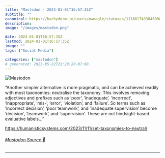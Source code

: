 ```yaml
---
title: "Mastodon - 2024-01-01T16:57:35Z"
subtitle: ""
canonical: https://hachyderm.io/users/mweagle/statuses/111681749384699820
description:
image: "/images/mastodon.png"

date: 2024-01-01T16:57:35Z
lastmod: 2024-01-01T16:57:35Z
image: ""
tags: ["Social Media"]

categories: ["mastodon"]
# generated: 2025-05-22T22:29:20-07:00
---
```

![Mastodon](/images/mastodon.png)

<p>“Another simpler alternative is more pragmatic, and can be achieved readily with most taxonomies: neutralise the taxonomy. This involves removing adjectives and prefixes such as ‘poor’, ‘inadequate’, ‘incorrect’, ‘inappropriate’, ‘mis-‘, ‘error’, ‘violation’, and ‘failure’. So terms such as ‘incorrect decision’, ‘poor teamwork’, and ‘inadequate supervision’ become ‘decision’, ‘teamwork’, and ‘supervision’. These are not hindsight-based evaluative labels…”</p><p><a href="https://humanisticsystems.com/2023/11/11/set-taxonomies-to-neutral/" target="_blank" rel="nofollow noopener noreferrer" translate="no"><span class="invisible">https://</span><span class="ellipsis">humanisticsystems.com/2023/11/</span><span class="invisible">11/set-taxonomies-to-neutral/</span></a></p>


###### [Mastodon Source 🐘](https://hachyderm.io/@mweagle/111681749384699820)

___
